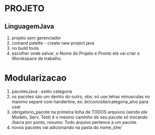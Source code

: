 # PROJETO

## LinguagemJava
1. projeto sem gerenciador
  1. comand palette - create new project java
  2. no build tools
  3. escolher onde salvar, o Nome do Projeto e Pronto ele vai criar o Worskspace de trabalho.

# Modularizacao
1. pacotesJava : estilo categoria
  1. os pacotes são um dentro do outro, obs: só use letras minusculas no maximo separe com handerline, ex: br/com/site/categoria_alvo para usar
  2. obrigatorio_pacote na primeira linha de TODOS arquivos (sendo ele Modelo, Serv, Test) é o mesmo caminho do seu pacote só trocando /barra por ponto, resumo: Todo arquivo pertence a um pacote.
  3. novos pacotes vai adicionando na pasta do nome_site/